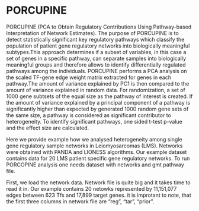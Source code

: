 # PORCUPINE

PORCUPINE (PCA to Obtain Regulatory Contributions Using Pathway-based Interpretation of Network Estimates). The purpose of PORCUPINE is to detect statistically significant key regulatory pathways which classify the population of patient gene regulatory networks into biologically meaningful subtypes.This approach determines if a subset of variables, in this case a set of genes in a specific pathway, can separate samples into biologically meaningful groups and therefore allows to identify differentially regulated pathways among the individuals. PORCUPINE performs a PCA analysis on the scaled TF-gene edge weight matrix extracted for genes in each pathway.The amount of variance explained by PC1 is then compared to the amount of variance explained in random data. For randomization, a set of 1000 gene subtsets of the equal size as the pathway of interest is created. If the amount of variance explained by a principal component of a pathway is significantly higher than expected by generated 1000 random gene sets of the same size, a pathway is considered as significant contributor to heterogeneity. To identify significant pathways, one sided t-test p-value and the effect size are calculated.

Here we provide example how we analysed heterogeneity among single gene regulatory sample networks in Leiomyosarcomas (LMS). Networks were obtained with PANDA and LIONESS algorithms. Our example dataset contains data for 20 LMS patient specific gene regulatory networks. To run PORCOPINE analysis one needs dataset with networks and gmt pathway file.

First, we load the network data. Network file is quite big and it takes time to read it in. Our example contains 20 netowks represented by 11,151,077 edges between 623 Tfs and 17,899 target genes. it is improtant to note, that the first three columns in network file are “reg”, “tar”, “prior”.
